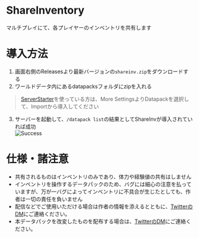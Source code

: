 # ShareInventory
マルチプレイにて、各プレイヤーのインベントリを共有します

# 導入方法
1. 画面右側のReleasesより最新バージョンの`shareinv.zip`をダウンロードする
2. ワールドデータ内にあるdatapacksフォルダにzipを入れる
> [ServerStarter](https://github.com/CivilTT/ServerStarter)を使っている方は、More SettingsよりDatapackを選択して、Importから導入してください
3. サーバーを起動して、`/datapack list`の結果としてShareInvが導入されていれば成功<br>
![Success]()

# 仕様・諸注意
- 共有されるものはインベントリのみであり、体力や経験値の共有はしません
- インベントリを操作するデータパックのため、バグには細心の注意を払っていますが、万が一バグによってインベントリに不具合が生じたとしても、作者は一切の責任を負いません
- 配信などでご使用いただける場合は作者の情報を添えるとともに、[TwitterのDM](https://twitter.com/CivilT_T)にご連絡ください。
- 本データパックを改変したものを配布する場合は、[TwitterのDM](https://twitter.com/CivilT_T)にご連絡ください。
